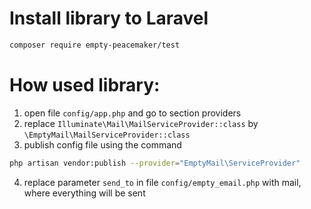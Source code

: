 # Install library to Laravel
```bash
composer require empty-peacemaker/test
```
# How used library:
1) open file `config/app.php` and go to section providers
2) replace `Illuminate\Mail\MailServiceProvider::class` by `\EmptyMail\MailServiceProvider::class`
3) publish config file using the command
```bash
php artisan vendor:publish --provider="EmptyMail\ServiceProvider"
```
4) replace parameter `send_to` in file `config/empty_email.php` with mail, where everything will be sent